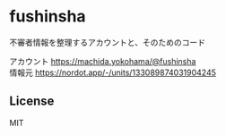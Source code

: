 # fushinsha
不審者情報を整理するアカウントと、そのためのコード  
  
アカウント https://machida.yokohama/@fushinsha  
情報元 https://nordot.app/-/units/133089874031904245


## License
MIT
